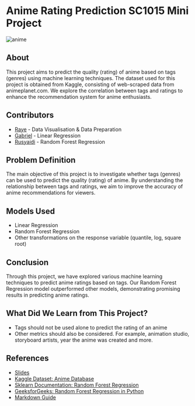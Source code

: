 # Anime Rating Prediction SC1015 Mini Project

![anime](https://github.com/Rus313/SC1015animeData/assets/66861418/fceed724-4f81-4222-8457-18eceb539cb1)

## About
This project aims to predict the quality (rating) of anime based on tags (genres) using machine learning techniques. The dataset used for this project is obtained from Kaggle, consisting of web-scraped data from animeplanet.com. We explore the correlation between tags and ratings to enhance the recommendation system for anime enthusiasts.

## Contributors
- [Raye]() - Data Visualisation & Data Preparation
- [Gabriel]() - Linear Regression
- [Rusyaidi](https://github.com/Rus313) - Random Forest Regression

## Problem Definition
The main objective of this project is to investigate whether tags (genres) can be used to predict the quality (rating) of anime. By understanding the relationship between tags and ratings, we aim to improve the accuracy of anime recommendations for viewers.

## Models Used
- Linear Regression
- Random Forest Regression
- Other transformations on the response variable (quantile, log, square root)

## Conclusion
Through this project, we have explored various machine learning techniques to predict anime ratings based on tags. Our Random Forest Regression model outperformed other models, demonstrating promising results in predicting anime ratings. 

## What Did We Learn from This Project?
- Tags should not be used alone to predict the rating of an anime
- Other metrics should also be considered. For example, animation studio, storyboard artists, year the anime was created and more.

## References
- [Slides](https://docs.google.com/presentation/d/15uewYajxFmHwgMXu1xQcr7wro2uwkSfDX2fB7V3CITA/edit?usp=sharing)
- [Kaggle Dataset: Anime Database](https://www.kaggle.com/datasets/itsnobita/anime-details)
- [Sklearn Documentation: Random Forest Regression](https://scikit-learn.org/stable/modules/generated/sklearn.ensemble.RandomForestRegressor.html)
- [GeeksforGeeks: Random Forest Regression in Python](https://www.geeksforgeeks.org/random-forest-regression-in-python/)
- [Markdown Guide](https://www.markdownguide.org/)
